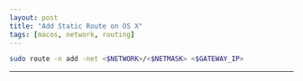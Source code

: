 ```yaml
---
layout: post
title: "Add Static Route on OS X"
tags: [macos, network, routing]
---
```


```bash
sudo route -n add -net <$NETWORK>/<$NETMASK> <$GATEWAY_IP>
```

---
